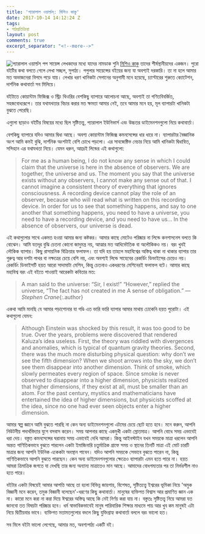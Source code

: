 ```yaml
---
title: 'প্যারালাল ওয়ার্ল্ডস্: মিশিও কাকু'
date: 2017-10-14 14:12:24 Z
tags:
- পাঠপ্রতিক্রিয়া
layout: post
comments: true
excerpt_separator: "<!--more-->"
---
```


![প্যারালাল ওয়ার্ল্ডস্](https://images.gr-assets.com/books/1435244003l/33418.jpg) পপ সায়েন্স লেখকদের মধ্যে যাদের নামডাক শুনি [মিশিও কাকু](https://www.goodreads.com/author/show/18800.Michio_Kaku) তাদের শীর্ষস্থানীয়দের একজন। পুরো বইটির কথা বলতে গেলে লেখা সচ্ছল, সুপাঠ্য। পপুলার সায়েন্সের বইয়ের জন্য যা অবশ্যই দরকারি। তা না হলে আমার মত অভাজনেরা বিপদে পড়ে যায়। লেখার ধরণ খানিকটা সেগানের অনুগামী মনে হয়েছে, চ্যাপ্টারের শুরুতে ক্যোটেশন, দার্শনিক কথাবার্তা সব মিলিয়ে।

বইটাতে কোয়ান্টাম ফিজিক্স ও স্ট্রিং থিওরির বেশকিছু ব্যাপারে আলোচনা আছে, অবশ্যই তা গণিতবিবর্জিত, সহজবোধ্যরূপে। তার যথাযথতার বিচার করার মত ক্ষমতা আমার নেই, তবে আমার মনে হয়, মূল ব্যাপারটা খানিকটা বুঝতে পেরেছি।

এগুলো ছাড়াও বইটির বিষয়ের মধ্যে ছিল সৃষ্টিতত্ত্ব, প্যারালাল ইউনিভার্স এবং উচ্চতর ডাইমেনশনগুলো নিয়ে কথাবার্তা।
<!--more-->
বেশকিছু ব্যাপারে যদিও আমার দ্বিধা আছে। অবশ্য কোয়ান্টাম ফিজিক্স কমনসেন্সের ধার ধারে না। ব্যাপারটার বৈজ্ঞানিক অংশ আমি কমই বুঝি, দার্শনিক অংশটাই বেশি চোখে পড়লো। এর সাবজেক্টিভ নেচার নিয়ে আমি খানিকটা দ্বিধান্বিত, সন্দিহান এর যথাযথতা নিয়ে। যেমন ধরুন, আদ্রেই লিন্ডের এই কথাগুলো:

> For me as a human being, I do not know any sense in which I could claim that the universe is here in the absence of observers. We are together, the universe and us. The moment you say that the universe exists without any observers, I cannot make any sense out of that. I cannot imagine a consistent theory of everything that ignores consciousness. A recording device cannot play the role of an observer, because who will read what is written on this recording device. In order for us to see that something happens, and say to one another that something happens, you need to have a universe, you need to have a recording device, and you need to have us... In the absence of observers, our universe is dead.

এই কথাগুলোর সাথে একমত হওয়া আমার জন্য কষ্টকর। আমার কাছে মোটেও পরিষ্কার না লিন্ডে কনশাসনেস বলতে কি বোঝেন। আমি যতদূর বুঝি চেতনা কোনো জাদুমন্ত্র নয়, আত্মার মত আধিভৌতিক বা অলৌকিকও নয়। বরং খুবই লৌকিক ব্যাপার। কিছু রাসায়নিক বিক্রিয়ার ফলাফল। তা যদি হয় তাহলে মহাবিশ্বের অস্তিত্ব থাকা না থাকার ব্যাপার তার গুরুত্ব আর দশটা পাথর বা নক্ষত্রের চেয়ে বেশি নয়, এবং অবশ্যই লিন্ডে সাহেবের রেকর্ডিং ডিভাইসের চেয়েও নয়। রেকর্ডিং ডিভাইসটি হয়ত আরো সাদামাটা মেশিন, কিন্তু চেতনাও একধরণের মেশিনেরই ফলাফল বটে। আমার কাছে মহাবিশ্ব বরং এই বইতে পাওয়াই আরেকটা কবিতার মত:

> A man said to the universe:
> “Sir, I exist!”
> “However,” replied the universe,
> “The fact has not created in me
> A sense of obligation.” *— Stephen Crane*{:.author}

একথা আমি মানছি যে আমার পড়াশোনার যা গণ্ডি এত ভারি ভারি ব্যাপার আমার মাথায় ঢোকেনি হয়ত পুরোটা। এই কথাগুলো যেমন:

> Although Einstein was shocked by this result, it was too good to be true. Over the years, problems were discovered that rendered Kaluza’s idea useless. First, the theory was riddled with divergences and anomalies, which is typical of quantum gravity theories. Second, there was the much more disturbing physical question: why don’t we see the fifth dimension? When we shoot arrows into the sky, we don’t see them disappear into another dimension. Think of smoke, which slowly permeates every region of space. Since smoke is never observed to disappear into a higher dimension, physicists realized that higher dimensions, if they exist at all, must be smaller than an atom. For the past century, mystics and mathematicians have entertained the idea of higher dimensions, but physicists scoffed at the idea, since no one had ever seen objects enter a higher dimension.

আমার স্বল্প জ্ঞানে আমি বুঝতে পারছি না কেন অন্য ডাইমেনশনগুলো এটমের চেয়ে ছোট হতে হবে। মনে করুন, আপনি নিউটনীয় পদার্থবিদ্যার যুগে বসবাস করেন। সময় আপনার কাছে একমুখী একটা স্রোতমাত্র। আপনি বোধে সময় এভাবেই ধরা দেয়। বস্তুত কমনসেন্সের ঘরানায় সময় এভাবেই দেখি আমরা। কিন্তু আইনস্টাইন যখন সময়কে মাত্রা ধরলেন আপনি অন্তত গাণিতিকভাবে বুঝতে পারলেন একটা ইমাজিনারি চতুর্মাত্রিক গ্রাফে সময় ও স্থানের তিনটি মাত্রা এই মোট চারটি মাত্রার জন্য আপনি ইউনিক একেকটা অবস্থান পাবেন। যদিও আপনি সময়কে সেভাবে বুঝতে পারেন না, কিন্তু গাণিতিকভাবে আপনি বুঝতে পারছেন। কেন অন্য ডাইমেনশনগুলোর ক্ষেত্রেও ব্যাপারটা এমন হতে পারে না। হয়ত আমরা ত্রিমাত্রিক জগতে যা দেখছি তার জন্য অন্যান্য মাত্রাতেও মান আছে। আমাদের বোধগম্যতার পর তা নির্ভরশীল নাও হতে পারে।

বইটার একটা বিষয়েই আমার আপত্তি আছে তা হলো বিভিন্ন জায়গায়, বিশেষত, সৃষ্টিতত্ত্বে ইশ্বরের ভূমিকা নিয়ে 'অমুক বিজ্ঞানী মনে করেন, তমুক বিজ্ঞানী বলেছেন'-ধরণের কিছু কথাবার্তা। মানুষের ব্যক্তিগত বিশ্বাস আর প্রমাণিত জ্ঞান এক না। কারো মনে করা না করা দিয়ে ঈশ্বরের অস্তিত্ব আছে কি নেই নির্ণয় করা যায় না। বস্তুতঃ সৃষ্টিতত্ত্ব নিয়ে আমরা যত জানবো তত বিষয়টা পরিষ্কার হবে। ধর্ম স্বাভাবিকভাবেই মানুষ পারিবারিক শিক্ষার মাধ্যমে পায় আর খুব কম মানুষই এটা নিয়ে দ্বিতীয়বার ভাবে। ব্যক্তিগত মতামতগুলোর বদলে কিছু যুক্তিগ্রাহ্য কথাবার্তা বললে বরং ভালো হত।

সব মিলে বইটা ভালো লেগেছে, আমার মত, অবশ্যপাঠ্য একটি বই।
